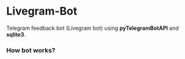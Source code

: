 # Livegram-Bot
Telegram feedback bot (Livegram bot) using **pyTelegramBotAPI** and **sqlite3**.
### How bot works?

